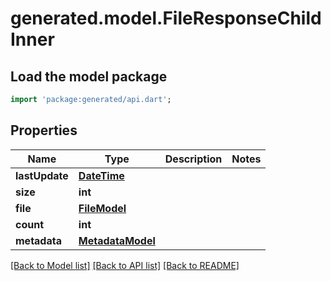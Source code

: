 # generated.model.FileResponseChildInner

## Load the model package
```dart
import 'package:generated/api.dart';
```

## Properties
Name | Type | Description | Notes
------------ | ------------- | ------------- | -------------
**lastUpdate** | [**DateTime**](DateTime.md) |  | 
**size** | **int** |  | 
**file** | [**FileModel**](FileModel.md) |  | 
**count** | **int** |  | 
**metadata** | [**MetadataModel**](MetadataModel.md) |  | 

[[Back to Model list]](../README.md#documentation-for-models) [[Back to API list]](../README.md#documentation-for-api-endpoints) [[Back to README]](../README.md)



